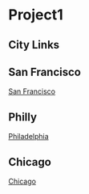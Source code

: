 # Project1
## City Links
## San Francisco
[San Francisco](https://data.sfgov.org/Public-Safety/Police-Department-Incident-Reports-2018-to-Present/wg3w-h783)

## Philly
[Philadelphia](https://phl.carto.com/api/v2/sql?q=SELECT+*,+ST_Y(the_geom)+AS+lat,+ST_X(the_geom)+AS+lng+FROM+incidents_part1_part2&filename=incidents_part1_part2&format=csv&skipfields=cartodb_id)

## Chicago
[Chicago](https://data.cityofchicago.org/api/views/ijzp-q8t2/rows.csv?accessType=DOWNLOAD&amp;api_foundry=true)
